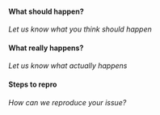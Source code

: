 #### What should happen?
_Let us know what you think should happen_

#### What really happens?
_Let us know what actually happens_

#### Steps to repro
_How can we reproduce your issue?_
